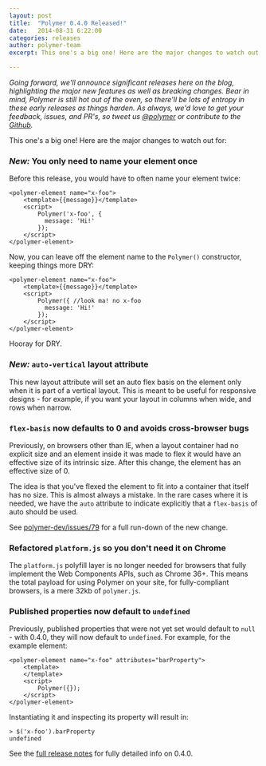 ```yaml
---
layout: post
title:  "Polymer 0.4.0 Released!"
date:   2014-08-31 6:22:00
categories: releases
author: polymer-team
excerpt: This one's a big one! Here are the major changes to watch out for.

---
```

_Going forward, we'll announce significant releases here on the blog, highlighting the major new features as well as breaking changes. Bear in mind, Polymer is still hot out of the oven, so there'll be lots of entropy in these early releases as things harden. As always, we'd love to get your feedback, issues, and PR's, so tweet us [@polymer](https://twitter.com/polymer) or contribute to the [Github](https://github.com/Polymer)._

This one's a big one! Here are the major changes to watch out for:

### _New:_ You only need to name your element once

Before this release, you would have to often name your element twice:

    <polymer-element name="x-foo">
        <template>{{message}}</template>
        <script>
            Polymer('x-foo', {
              message: 'Hi!'
            });
        </script>
    </polymer-element>

Now, you can leave off the element name to the `Polymer()` constructor, keeping things more DRY:

    <polymer-element name="x-foo">
        <template>{{message}}</template>
        <script>
            Polymer({ //look ma! no x-foo
              message: 'Hi!'
            });
        </script>
    </polymer-element>

Hooray for DRY.

### _New:_ `auto-vertical` layout attribute

This new layout attribute will set an auto flex basis on the element only when it is part of a vertical layout.  This is meant to be useful for responsive designs - for example, if you want your layout in columns when wide, and rows when narrow.

### `flex-basis` now defaults to 0 and avoids cross-browser bugs

Previously, on browsers other than IE, when a layout container had no explicit size and an element inside it was made to flex it would have an effective size of its intrinsic size. After this change, the element has an effective size of 0.

The idea is that you've flexed the element to fit into a container that itself has no size. This is almost always a mistake. In the rare cases where it is needed, we have the `auto` attribute to indicate explicitly that a `flex-basis` of auto should be used.

See [polymer-dev/issues/79](https://github.com/Polymer/polymer-dev/issues/79) for a full run-down of the new change.

### Refactored `platform.js` so you don't need it on Chrome

The `platform.js` polyfill layer is no longer needed for browsers that fully implement the Web Components APIs, such as Chrome 36+.  This means the total payload for using Polymer on your site, for fully-compliant browsers, is a mere 32kb of `polymer.js`.

### Published properties now default to `undefined`

Previously, published properties that were not yet set would default to `null` - with 0.4.0, they will now default to `undefined`. For example, for the example element:

    <polymer-element name="x-foo" attributes="barProperty">
        <template>
        </template>
        <script>
            Polymer({});
        </script>
    </polymer-element>

Instantiating it and inspecting its property will result in:

    > $('x-foo').barProperty
    undefined


See the [full release notes](https://github.com/Polymer/polymer/releases/tag/0.4.0) for fully detailed info on 0.4.0.